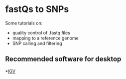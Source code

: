 # fastQs to SNPs
Some tutorials on:

* quality control of .fastq files
* mapping to a reference genome
* SNP calling and filtering

## Recommended software for desktop

*[IGV](https://software.broadinstitute.org/software/igv/download)


